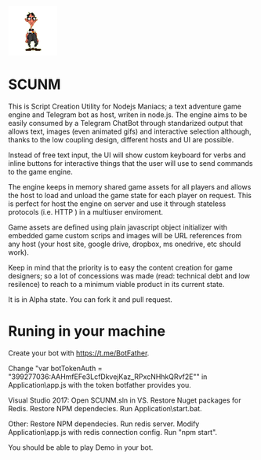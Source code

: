 ![logo](logo.png)
# SCUNM


This is Script Creation Utility for Nodejs Maniacs; a text adventure game engine and Telegram bot as host, writen in node.js. The engine aims to be easily consumed by a Telegram ChatBot through standarized output that allows text, images (even animated gifs) and interactive selection although, thanks to the low coupling design, different hosts and UI are possible.

Instead of free text input, the UI will show custom keyboard for verbs and inline buttons for interactive things that the user will use to send commands to the game engine.

The engine keeps in memory shared game assets for all players and allows the host to load and unload the game state for each player on request. This is perfect for host the engine on server and use it through stateless protocols (i.e. HTTP ) in a multiuser enviroment.

Game assets are defined using plain javascript object initializer with embedded game custom scrips and images will be URL references from any host (your host site, google drive, dropbox, ms onedrive, etc should work).

Keep in mind that the priority is to easy the content creation for game designers; so a lot of concessions was made (read: technical debt and low resilence) to reach to a minimum viable product in its current state.

It is in Alpha state. You can fork it and pull request.

# Runing in your machine

Create your bot with https://t.me/BotFather.

Change "var botTokenAuth = "399277036:AAHmfEFe3LcfDkvejKaz_RPxcNHhkQRvf2E"" in Application\app.js with the token botfather provides you.

Visual Studio 2017:
Open SCUNM.sln in VS. Restore Nuget packages for Redis. Restore NPM dependecies. Run Application\start.bat.

Other:
Restore NPM dependecies. Run redis server. Modify Application\app.js with redis connection config. Run "npm start".

You should be able to play Demo in your bot.






